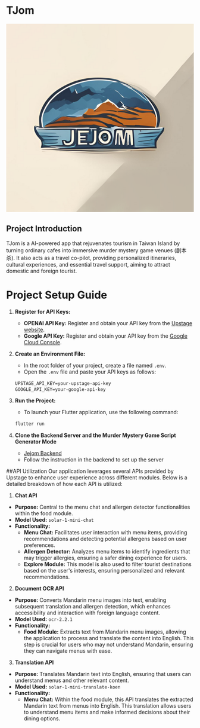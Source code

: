# TJom

![Local Image](./assets/jejomlogo.png)

## Project Introduction

TJom is a AI-powered app that rejuvenates tourism in Taiwan Island by turning ordinary cafes into immersive murder mystery game venues (剧本杀). It also acts as a travel co-pilot, providing personalized itineraries, cultural experiences, and essential travel support, aiming to attract domestic and foreign tourist.

# Project Setup Guide

1. **Register for API Keys:**
   - **OPENAI API Key:** Register and obtain your API key from the [Upstage website](https://www.upstage.com).
   - **Google API Key:** Register and obtain your API key from the [Google Cloud Console](https://console.cloud.google.com).

2. **Create an Environment File:**
   - In the root folder of your project, create a file named `.env`.
   - Open the `.env` file and paste your API keys as follows:

   ```env
   UPSTAGE_API_KEY=your-upstage-api-key
   GOOGLE_API_KEY=your-google-api-key
   ```

3. **Run the Project:**
   - To launch your Flutter application, use the following command:

   ```bash
   flutter run
   ```

4. **Clone the Backend Server and the Murder Mystery Game Script Generator Mode**
   - [Jejom Backend](https://github.com/gohyixian/TJom)
   - Follow the instruction in the backend to set up the server



##API Utilization
Our application leverages several APIs provided by Upstage to enhance user experience across different modules. Below is a detailed breakdown of how each API is utilized:

1. **Chat API**
- **Purpose:** Central to the menu chat and allergen detector functionalities within the food module.
- **Model Used:** `solar-1-mini-chat`
- **Functionality:**
  - **Menu Chat:** Facilitates user interaction with menu items, providing recommendations and detecting potential allergens based on user preferences.
  - **Allergen Detector:** Analyzes menu items to identify ingredients that may trigger allergies, ensuring a safer dining experience for users.
  - **Explore Module:** This model is also used to filter tourist destinations based on the user's interests, ensuring personalized and relevant recommendations.

2. **Document OCR API**
- **Purpose:** Converts Mandarin menu images into text, enabling subsequent translation and allergen detection, which enhances accessibility and interaction with foreign language content.
- **Model Used:** `ocr-2.2.1`
- **Functionality:**
  - **Food Module:** Extracts text from Mandarin menu images, allowing the application to process and translate the content into English. This step is crucial for users who may not understand Mandarin, ensuring they can navigate menus with ease.

3. **Translation API**
- **Purpose:** Translates Mandarin text into English, ensuring that users can understand menus and other relevant content.
- **Model Used:** `solar-1-mini-translate-koen`
- **Functionality:**
  - **Menu Chat:** Within the food module, this API translates the extracted Mandarin text from menus into English. This translation allows users to understand menu items and make informed decisions about their dining options.
